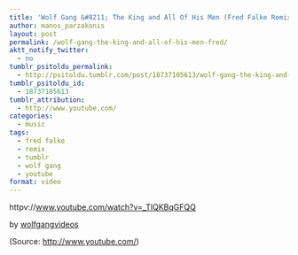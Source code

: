 ```yaml
---
title: 'Wolf Gang &#8211; The King and All Of His Men (Fred Falke Remix)'
author: manos_parzakonis
layout: post
permalink: /wolf-gang-the-king-and-all-of-his-men-fred/
aktt_notify_twitter:
  - no
tumblr_psitoldu_permalink:
  - http://psitoldu.tumblr.com/post/18737105613/wolf-gang-the-king-and-all-of-his-men-fred
tumblr_psitoldu_id:
  - 18737105613
tumblr_attribution:
  - http://www.youtube.com/
categories:
  - music
tags:
  - fred falke
  - remix
  - tumblr
  - wolf gang
  - youtube
format: video
---
```

httpv://www.youtube.com/watch?v=_TlQKBqGFQQ

by <a href="http://www.youtube.com/watch?v=_TlQKBqGFQQ&feature=share" target="_blank">wolfgangvideos</a>

<div class="attribution">
  (<span>Source:</span> <a href="http://www.youtube.com/">http://www.youtube.com/</a>)
</div>

<!-- MixPanel Start !-->

  
  
<!-- MixPanel End -->